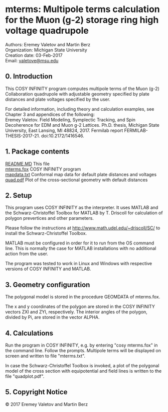 
# mterms: Multipole terms calculation for the Muon (g-2) storage ring high voltage quadrupole
Authors: Eremey Valetov and Martin Berz  
Organization: Michigan State University  
Creation date: 03-Feb-2017  
Email: valetove@msu.edu

## 0. Introduction

This COSY INFINITY program computes multipole terms of the Muon (g-2)
Collaboration quadrupole with adjustable geometry specified by plate distances
and plate voltages specified by the user.

For detailed information, including theory and calculation examples, see Chapter 3 and appendices of the following:  
Eremey Valetov. Field Modeling, Symplectic Tracking, and Spin Decoherence for EDM and Muon g-2 Lattices. Ph.D. thesis, Michigan State University, East Lansing, MI 48824, 2017. Fermilab report FERMILAB-THESIS-2017-21. doi:10.2172/1416546.


## 1. Package contents

[README.MD](README.MD)	  This file  
[mterms.fox](mterms.fox)	  COSY INFINITY program  
[mapdata.txt](mapdata.txt)	  Conformal map data for default plate distances and voltages  
[quad.pdf](quad.pdf)	  Plot of the cross-sectional geometry with default distances    

## 2. Setup

This program uses COSY INFINITY as the interpreter. It uses MATLAB and
the Schwarz-Christoffel Toolbox for MATLAB by T. Driscoll for calculation of 
polygon prevertices and other parameters.

Please follow the instructions at http://www.math.udel.edu/~driscoll/SC/ to
install the Schwarz-Christoffel Toolbox.

MATLAB must be configured in order for it to run from the OS command line.
This is normally the case for MATLAB installations with no additional action
from the user.

The program was tested to work in Linux and Windows with respective versions
of COSY INFINITY and MATLAB.

## 3. Geometry configuration

The polygonal model is stored in the procedure GEOMDATA of mterms.fox.

The x and y coordinates of the polygon are stored in the COSY INFINITY
vectors ZXI and ZYI, respectively. The interior angles of the polygon,
divided by Pi, are stored in the vector ALPHA.

## 4. Calculations

Run the program in COSY INFINITY, e.g. by entering "cosy mterms.fox" in
the command line. Follow the prompts. Multipole terms will be displayed on
screen and written to file "mterms.txt".

In case the Schwarz-Christoffel Toolbox is invoked, a plot of the polygonal
model of the cross section with equipotential and field lines is written to
the file "quadplot.pdf".

## 5. Copyright Notice
© 2017 Eremey Valetov and Martin Berz